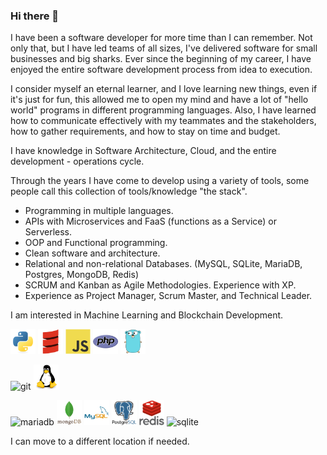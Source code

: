 ### Hi there 👋

I have been a software developer for more time than I can remember. Not only that, but I have led teams of all sizes, I've delivered software for small businesses and big sharks. Ever since the beginning of my career, I have enjoyed the entire software development process from idea to execution.

I consider myself an eternal learner, and I love learning new things, even if it's just for fun, this allowed me to open my mind and have a lot of "hello world" programs in different programming languages. Also, I have learned how to communicate effectively with my teammates and the stakeholders, how to gather requirements, and how to stay on time and budget.

I have knowledge in Software Architecture, Cloud, and the entire development - operations cycle.

Through the years I have come to develop using a variety of tools, some people call this collection of tools/knowledge "the stack".

- Programming in multiple languages.
- APIs with Microservices and FaaS (functions as a Service) or Serverless.
- OOP and Functional programming.
- Clean software and architecture.
- Relational and non-relational Databases. (MySQL, SQLite, MariaDB, Postgres, MongoDB, Redis)
- SCRUM and Kanban as Agile Methodologies. Experience with XP.
- Experience as Project Manager, Scrum Master, and Technical Leader.

I am interested in Machine Learning and Blockchain Development.

<p align="left">
  <!--
  <img src="https://raw.githubusercontent.com/devicons/devicon/master/icons/c/c-original.svg" alt="c" width="40" height="40" />
  <img src="https://raw.githubusercontent.com/devicons/devicon/master/icons/cplusplus/cplusplus-original.svg" alt="cplusplus" width="40" height="40" />
  -->
  <img src="https://raw.githubusercontent.com/devicons/devicon/master/icons/python/python-original.svg" alt="python" width="40" height="40" />
  <img src="https://raw.githubusercontent.com/devicons/devicon/master/icons/scala/scala-original.svg" alt="scala" width="40" height="40" />
  <img src="https://raw.githubusercontent.com/devicons/devicon/master/icons/javascript/javascript-original.svg" alt="javascript" width="40" height="40" />
  <img src="https://raw.githubusercontent.com/devicons/devicon/master/icons/php/php-original.svg" alt="php" width="40" height="40" />
  <img src="https://raw.githubusercontent.com/devicons/devicon/master/icons/go/go-original.svg" alt="c" width="40" height="40" />
</p>
<p align="left">
  <img src="https://www.vectorlogo.zone/logos/git-scm/git-scm-icon.svg" alt="git" width="40" height="40" />
  <img src="https://raw.githubusercontent.com/devicons/devicon/master/icons/linux/linux-original.svg" alt="linux" width="40" height="40" />
</p>
<p aligh="left">
  <img src="https://www.vectorlogo.zone/logos/mariadb/mariadb-icon.svg" alt="mariadb" width="40" height="40" />
  <img src="https://raw.githubusercontent.com/devicons/devicon/master/icons/mongodb/mongodb-original-wordmark.svg" alt="mongodb" width="40" height="40" />
  <img src="https://raw.githubusercontent.com/devicons/devicon/master/icons/mysql/mysql-original-wordmark.svg" alt="mysql" width="40" height="40" />
  <img src="https://raw.githubusercontent.com/devicons/devicon/master/icons/postgresql/postgresql-original-wordmark.svg" alt="postgresql" width="40" height="40" />
  <img src="https://raw.githubusercontent.com/devicons/devicon/master/icons/redis/redis-original-wordmark.svg" alt="redis" width="40" height="40" />
  <img src="https://www.vectorlogo.zone/logos/sqlite/sqlite-icon.svg" alt="sqlite" width="40" height="40" />
</p>
  
I can move to a different location if needed.
